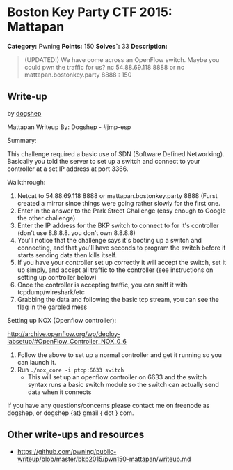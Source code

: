 # Boston Key Party CTF 2015: Mattapan

**Category:** Pwning
**Points:** 150
**Solves`:** 33
**Description:**

> (UPDATED!) We have come across an OpenFlow switch. Maybe you could pwn the traffic for us? nc 54.88.69.118 8888 or nc mattapan.bostonkey.party 8888 : 150

## Write-up

by [dogshep](https://github.com/dogshep)

Mattapan Writeup
By: Dogshep - #jmp-esp

Summary:

This challenge required a basic use of SDN (Software Defined Networking). Basically you told the server to set up a switch and connect to your controller at a set IP address at port 3366.

Walkthrough:

1. Netcat to 54.88.69.118 8888 or mattapan.bostonkey.party 8888 (Furst created a mirror since things were going rather slowly for the first one.
2. Enter in the answer to the Park Street Challenge (easy enough to Google the other challenge)
3. Enter the IP address for the BKP switch to connect to for it's controller (don't use 8.8.8.8. you don't own 8.8.8.8)
4. You'll notice that the challenge says it's booting up a switch and connecting, and that you'll have seconds to program the switch before it starts sending data then kills itself.
5. If you have your controller set up correctly it will accept the switch, set it up simply, and accept all traffic to the controller (see instructions on setting up controller below)
6. Once the controller is accepting traffic, you can sniff it with tcpdump/wireshark/etc
7. Grabbing the data and following the basic tcp stream, you can see the flag in the garbled mess

Setting up NOX (Openflow controller):

<http://archive.openflow.org/wp/deploy-labsetup/#OpenFlow_Controller_NOX_0_6>

1. Follow the above to set up a normal controller and get it running so you can launch it.
2. Run `./nox_core -i ptcp:6633 switch`
   * This will set up an openflow controller on 6633 and the switch syntax runs a basic switch module so the switch can actually send data when it connects
   
If you have any questions/concerns please contact me on freenode as dogshep, or dogshep {at} gmail { dot } com.

## Other write-ups and resources

* <https://github.com/pwning/public-writeup/blob/master/bkp2015/pwn150-mattapan/writeup.md>
